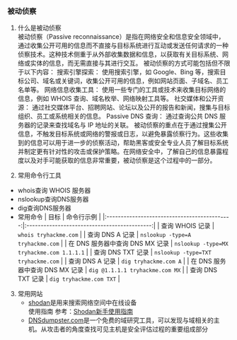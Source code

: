 ### 被动侦察
1. 什么是被动侦察  
被动侦察（Passive reconnaissance）是指在网络安全和信息安全领域中，通过收集公开可用的信息而不直接与目标系统进行互动或发送任何请求的一种侦察技术。这种技术侧重于从外部收集数据和信息，以获取有关目标系统、网络或实体的信息，而无需直接与其进行交互。
被动侦察的方式可能包括但不限于以下内容：
搜索引擎探索： 使用搜索引擎，如 Google、Bing 等，搜索目标公司、域名或关键词，收集公开可用的信息，例如网站页面、子域名、员工名单等。
网络信息收集工具： 使用一些专门的工具或技术来收集目标网络的信息，例如 WHOIS 查询、域名枚举、网络映射工具等。
社交媒体和公开资源： 通过社交媒体平台、招聘网站、论坛以及公开的报告和新闻，搜集与目标组织、员工或系统相关的信息。
Passive DNS 查询： 通过查询公共 DNS 服务器的记录来查找域名与 IP 地址的关联。
被动侦察的重点在于通过搜集公开信息，不触发目标系统或网络的警报或日志，以避免暴露侦察行为。这些收集到的信息可以用于进一步的侦察活动，帮助黑客或安全专业人员了解目标系统并制定更有针对性的攻击或保护策略。在网络安全中，了解自己的信息暴露程度以及对手可能获取的信息非常重要，被动侦察是这个过程中的一部分。

2. 常用命令行工具
 - whois查询 WHOIS 服务器
 - nslookup查询DNS服务器
 - dig查询DNS服务器
 - 常用命令
    |  目标   | 命令行示例  |
    |:--------------------------------------------:|:--------------------------------------------:|
    | 查询 WHOIS 记录              | `whois tryhackme.com`                        |
    | 查询 DNS A 记录              | `nslookup -type=A tryhackme.com`             |
    | 在 DNS 服务器中查询 DNS MX 记录 | `nslookup -type=MX tryhackme.com 1.1.1.1`  |
    | 查询 DNS TXT 记录             | `nslookup -type=TXT tryhackme.com`          |
    | 查询 DNS A 记录              | `dig tryhackme.com A`                        |
    | 在 DNS 服务器中查询 DNS MX 记录 | `dig @1.1.1.1 tryhackme.com MX`            |
    | 查询 DNS TXT 记录             | `dig tryhackme.com TXT`                     |

3. 常用网站
   - [shodan]( https://www.shodan.io/ )是用来搜索网络空间中在线设备   
   使用指南 参考：[Shodan新手使用指南](https://blog.csdn.net/wxh0000mm/article/details/88884165)
   - [DNSdumpster.com](https://dnsdumpster.com/)是一个免费的域研究工具，可以发现与域相关的主机。从攻击者的角度查找可见主机是安全评估过程的重要组成部分   
      